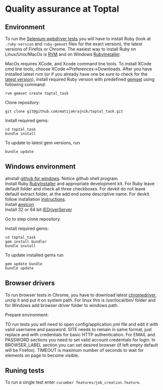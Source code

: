 # Quality assurance at Toptal

## Environment

To run the [Selenium webdriver tests](http://docs.seleniumhq.org/projects/webdriver/) you will have to install Ruby (look at `.ruby-version` and `ruby-gemset` files for the exact version), the latest versions of Firefox or Chrome. The easiest way to install Ruby on Linux/Unix/MacOs is [RVM](https://rvm.io/) and on Windows [RubyInstaller](http://rubyinstaller.org/downloads).  

MacOs requires XCode, and Xcode command line tools. To install XCode cmd line tools, choose XCode->Preferences->Downloads.
After you have installed latest rvm (or if you already have one be sure to check for the [latest version](https://rvm.io/rvm/upgrading/)), install required Ruby version with predefined [gemset](https://rvm.io/gemsets/basics/) using following command:

    rvm gemset create toptal_task

Clone repository:

    git clone git@github.com/matijakrajnik/toptal_task.git

Install required gems:

    cd toptal_task
    bundle install

To update to latest gem versions, run

    bundle update

## Windows environment
aInstall [github for windows](http://windows.github.com/). Notice github shell program.  
Install Ruby [RubyInstaller](http://rubyinstaller.org/downloads) and appropriate development kit. For Ruby leave default folder and check all three checkboxes. For devkit do not leave default extract folder, at the add end some descriptive name. For devkit follow installation [instructions](https://github.com/oneclick/rubyinstaller/wiki/Development-Kit).  
Install [ansicon](http://qastuffs.blogspot.com/2011/02/how-to-install-ansicon-for-cucumber-to.html)  
Install 32 or 64 bit [IEDriverServer](https://code.google.com/p/selenium/wiki/InternetExplorerDriver)  

Go to step clone repository.  

Install required gems:

    cd toptal_task
    gem install bundler
    bundle install

To update installed gems run

    gem update bundle
    bundle update


## Browser drivers

To run browser tests in Chrome, you have to download latest [chromedriver](http://chromedriver.storage.googleapis.com/index.html), unzip it and put it on system path. For linux this is /usr/local/bin/ folder and for Windows add browser driver folder to windows path.

Prepare environment:

TO run tests you will need to open config/application.yml file and edit it with valid username and password. SITE needs to remain in same format, just replace <user> and <password> with credentials for basic HTTP authentication. For EMAIL and PASSWORD sections you need to set valid account credentials for login. In BROWSER_LABEL section you can set desired browser (if left empty default will be Firefox). TIMEOUT is maximum number of seconds to wait for elements on page to become visible.

## Runing tests

To run a single test enter `cucumber features/job_creation.feature`.
